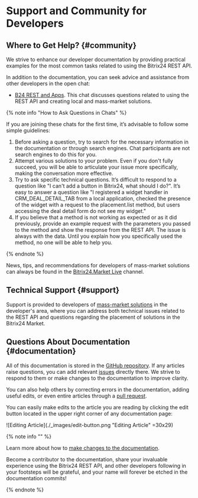 # Support and Community for Developers

## Where to Get Help? {#community}

We strive to enhance our developer documentation by providing practical examples for the most common tasks related to using the Bitrix24 REST API.

In addition to the documentation, you can seek advice and assistance from other developers in the open chat:

- [B24 REST and Apps](https://t.me/b24_dev). This chat discusses questions related to using the REST API and creating local and mass-market solutions.

{% note info "How to Ask Questions in Chats" %}

If you are joining these chats for the first time, it’s advisable to follow some simple guidelines:

1. Before asking a question, try to search for the necessary information in the documentation or through search engines. Chat participants are not search engines to do this for you.
2. Attempt various solutions to your problem. Even if you don't fully succeed, you will be able to articulate your issue more specifically, making the conversation more effective.
3. Try to ask specific technical questions. It’s difficult to respond to a question like "I can't add a button in Bitrix24, what should I do?". It’s easy to answer a question like "I registered a widget handler in CRM_DEAL_DETAIL_TAB from a local application, checked the presence of the widget with a request to the placement.list method, but users accessing the deal detail form do not see my widget."
4. If you believe that a method is not working as expected or as it did previously, provide an example request with the parameters you passed to the method and show the response from the REST API. The issue is always with the data. Until you explain how you specifically used the method, no one will be able to help you.

{% endnote %}

News, tips, and recommendations for developers of mass-market solutions can always be found in the [Bitrix24.Market Live](https://t.me/b24_dev) channel.

## Technical Support {#support}

Support is provided to developers of [mass-market solutions](./market/index.md) in the developer's area, where you can address both technical issues related to the REST API and questions regarding the placement of solutions in the Bitrix24 Market.

## Questions About Documentation {#documentation}

All of this documentation is stored in the [GitHub repository](https://github.com/bitrix24/b24restdocs). If any articles raise questions, you can add relevant [issues](https://github.com/bitrix24/b24restdocs/issues) directly there. We strive to respond to them or make changes to the documentation to improve clarity.

You can also help others by correcting errors in the documentation, adding useful edits, or even entire articles through a [pull request](https://github.com/bitrix24/b24restdocs/pulls).

You can easily make edits to the article you are reading by clicking the edit button located in the upper right corner of any documentation page:

![Editing Article](./_images/edit-button.png "Editing Article" =30x29)

{% note info "" %}

Learn more about how to [make changes to the documentation](./change-article.md).

Become a contributor to the documentation, share your invaluable experience using the Bitrix24 REST API, and other developers following in your footsteps will be grateful, and your name will forever be etched in the documentation commits!

{% endnote %}